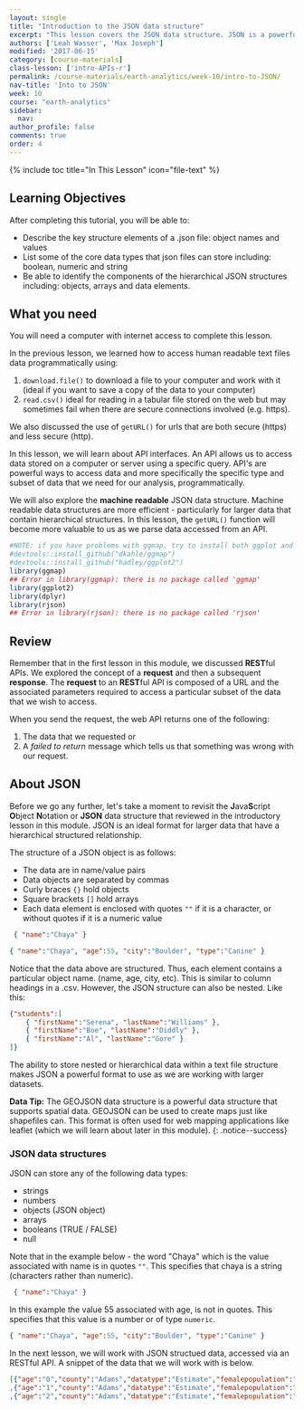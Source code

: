 ```yaml
---
layout: single
title: "Introduction to the JSON data structure"
excerpt: "This lesson covers the JSON data structure. JSON is a powerful text based format that supports hierarchical data structures. It is the core structure used to create geoJSON which is a spatial version of json that can be used to create maps. JSON is preferred for use over .csv files for data structures as it has been proven to be more efficient - particulary as data size becomes large."
authors: ['Leah Wasser', 'Max Joseph']
modified: '2017-06-15'
category: [course-materials]
class-lesson: ['intro-APIs-r']
permalink: /course-materials/earth-analytics/week-10/intro-to-JSON/
nav-title: 'Into to JSON'
week: 10
course: "earth-analytics"
sidebar:
  nav:
author_profile: false
comments: true
order: 4
---
```



{% include toc title="In This Lesson" icon="file-text" %}

<div class='notice--success' markdown="1">

## <i class="fa fa-graduation-cap" aria-hidden="true"></i> Learning Objectives

After completing this tutorial, you will be able to:

* Describe the key structure elements of a .json file: object names and values
* List some of the core data types that json files can store including: boolean, numeric and string
* Be able to identify the components of the hierarchical JSON structures including: objects, arrays and data elements.

## <i class="fa fa-check-square-o fa-2" aria-hidden="true"></i> What you need

You will need a computer with internet access to complete this lesson.

</div>



In the previous lesson, we learned how to access human readable text files data
programmatically using:

1. `download.file()` to download a file to your computer and work with it (ideal if you want to save a copy of the data to your computer)
1. `read.csv()` ideal for reading in a tabular file stored on the web but may sometimes fail when there are secure connections involved (e.g. https).

We also discussed the use of `getURL()` for urls that are both secure (https) and
less secure (http).

In this lesson, we will learn about API interfaces. An API allows us to access
data stored on a computer or server using a specific query. API's are powerful
ways to access data and more specifically the specific type and subset of data
that we need for our analysis, programmatically.

We will also explore the **machine readable** JSON data structure. Machine readable
data structures are more efficient - particularly for larger data that contain
hierarchical structures. In this lesson, the `getURL()`
function will become more valuable to us as we parse data accessed from an API.


```r
#NOTE: if you have problems with ggmap, try to install both ggplot and ggmap from github
#devtools::install_github("dkahle/ggmap")
#devtools::install_github("hadley/ggplot2")
library(ggmap)
## Error in library(ggmap): there is no package called 'ggmap'
library(ggplot2)
library(dplyr)
library(rjson)
## Error in library(rjson): there is no package called 'rjson'
```



## Review

Remember that in the first lesson in this module, we discussed **REST**ful APIs.
We explored the concept of a **request** and then a subsequent
**response**. The **request** to an **REST**ful API is composed of a URL and the
associated parameters required to access a particular subset of the data that we
wish to access.

When you send the request, the web API returns one of the following:

 1. The data that we requested or
 2. A *failed to return* message which tells us that something was wrong with our request.


## About JSON
Before we go any further, let's take a moment to revisit the **J**ava**S**cript
**O**bject **N**otation or **JSON** data structure that reviewed in the introductory
lesson in this module. JSON is an ideal format for larger data that
 have a hierarchical structured relationship.

The structure of a JSON object is as follows:

* The data are in name/value pairs
* Data objects are separated by commas
* Curly braces `{}` hold objects
* Square brackets `[]` hold arrays
* Each data element is enclosed with quotes `""` if it is a character, or without quotes if it is a numeric value

```json
 { "name":"Chaya" }
```

```json
{ "name":"Chaya", "age":55, "city":"Boulder", "type":"Canine" }
```

Notice that the data above are structured. Thus, each element contains a particular
object name. (name, age, city, etc). This is similar to column headings in a .csv.
However, the JSON structure can also be nested. Like this:

```json
{"students":[
    { "firstName":"Serena", "lastName":"Williams" },
    { "firstName":"Boe", "lastName":"Diddly" },
    { "firstName":"Al", "lastName":"Gore" }
]}
```

The ability to store nested or hierarchical data within a text file structure makes
JSON a powerful format to use as we are working with larger datasets.

<i class="fa fa-lightbulb-o" aria-hidden="true"></i> **Data Tip:** The GEOJSON
data structure is a powerful data structure that supports spatial data. GEOJSON
can be used to create maps just like shapefiles can. This format is often used
for web mapping applications like leaflet (which we will learn about later in
this module).
{: .notice--success}


### JSON data structures

JSON can store any of the following data types:

* strings
* numbers
* objects (JSON object)
* arrays
* booleans (TRUE / FALSE)
* null

Note that in the example below - the word "Chaya" which is the value associated with
name is in quotes `""`. This specifies that chaya is a string (characters rather
than numeric).

```json
 { "name":"Chaya" }
```

In this example the value 55 associated with age, is not in quotes. This specifies
that this value is a number or of type `numeric`.

```json
{ "name":"Chaya", "age":55, "city":"Boulder", "type":"Canine" }
```

In the next lesson, we will work with JSON structued data, accessed via an RESTful
API. A snippet of the data that we will work with is below.

```json
[{"age":"0","county":"Adams","datatype":"Estimate","femalepopulation":"2404","fipscode":"1","malepopulation":"2354","totalpopulation":"4758","year":"1990"}
,{"age":"1","county":"Adams","datatype":"Estimate","femalepopulation":"2375","fipscode":"1","malepopulation":"2345","totalpopulation":"4720","year":"1990"}
,{"age":"2","county":"Adams","datatype":"Estimate","femalepopulation":"2219","fipscode":"1","malepopulation":"2413","totalpopulation":"4632","year":"1990"}
```
